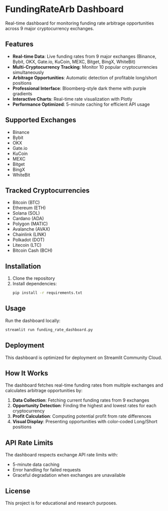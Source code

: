 # FundingRateArb Dashboard

Real-time dashboard for monitoring funding rate arbitrage opportunities across 9 major cryptocurrency exchanges.

## Features

- **Real-time Data**: Live funding rates from 9 major exchanges (Binance, Bybit, OKX, Gate.io, KuCoin, MEXC, Bitget, BingX, WhiteBit)
- **Multi-Cryptocurrency Tracking**: Monitor 10 popular cryptocurrencies simultaneously
- **Arbitrage Opportunities**: Automatic detection of profitable long/short positions
- **Professional Interface**: Bloomberg-style dark theme with purple gradients
- **Interactive Charts**: Real-time rate visualization with Plotly
- **Performance Optimized**: 5-minute caching for efficient API usage

## Supported Exchanges

- Binance
- Bybit
- OKX
- Gate.io
- KuCoin
- MEXC
- Bitget
- BingX
- WhiteBit

## Tracked Cryptocurrencies

- Bitcoin (BTC)
- Ethereum (ETH)
- Solana (SOL)
- Cardano (ADA)
- Polygon (MATIC)
- Avalanche (AVAX)
- Chainlink (LINK)
- Polkadot (DOT)
- Litecoin (LTC)
- Bitcoin Cash (BCH)

## Installation

1. Clone the repository
2. Install dependencies:
   ```bash
   pip install -r requirements.txt
   ```

## Usage

Run the dashboard locally:
```bash
streamlit run funding_rate_dashboard.py
```

## Deployment

This dashboard is optimized for deployment on Streamlit Community Cloud.

## How It Works

The dashboard fetches real-time funding rates from multiple exchanges and calculates arbitrage opportunities by:

1. **Data Collection**: Fetching current funding rates from 9 exchanges
2. **Opportunity Detection**: Finding the highest and lowest rates for each cryptocurrency
3. **Profit Calculation**: Computing potential profit from rate differences
4. **Visual Display**: Presenting opportunities with color-coded Long/Short positions

## API Rate Limits

The dashboard respects exchange API rate limits with:
- 5-minute data caching
- Error handling for failed requests
- Graceful degradation when exchanges are unavailable

## License

This project is for educational and research purposes.
